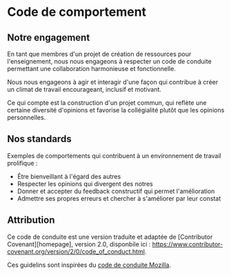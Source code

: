 # Code de comportement

## Notre engagement

En tant que membres d'un projet de création de ressources pour l'enseignement, 
nous nous engageons à respecter un code de conduite permettant une collaboration
harmonieuse et fonctionnelle. 

Nous nous engageons à agir et interagir d'une façon qui contribue à créer
un climat de travail encourageant, inclusif et motivant. 

Ce qui compte est la construction d'un projet commun, qui reflète une certaine
diversité d'opinions et favorise la collégialité plutôt que les opinions personnelles. 

## Nos standards

Exemples de comportements qui contribuent à un environnement de travail prolifique : 

* Être bienveillant à l'égard des autres
* Respecter les opinions qui divergent des notres
* Donner et accepter du feedback constructif qui permet l'amélioration
* Admettre ses propres erreurs et chercher à s'améliorer par leur constat

## Attribution

Ce code de conduite est une version traduite et adaptée de [Contributor Covenant][homepage],
version 2.0, disponbile ici : 
https://www.contributor-covenant.org/version/2/0/code_of_conduct.html.

Ces guidelins sont inspirées du [code de conduite Mozilla](https://github.com/mozilla/diversity).

[page d'accueil]: https://www.contributor-covenant.org
